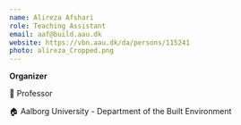 ```yaml
---
name: Alireza Afshari
role: Teaching Assistant
email: aaf@build.aau.dk
website: https://vbn.aau.dk/da/persons/115241
photo: alireza_Cropped.png
---
```


<strong>Organizer</strong>

💼 Professor

🏠 Aalborg University - Department of the Built Environment
